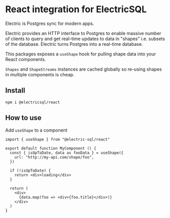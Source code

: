 # React integration for ElectricSQL

Electric is Postgres sync for modern apps.

Electric provides an HTTP interface to Postgres to enable massive number of clients to query and get real-time updates to data in "shapes" i.e. subsets of the database. Electric turns Postgres into a real-time database.

This packages exposes a `useShape` hook for pulling shape data into your React components.

`Shapes` and `ShapeStreams` instances are cached globally so re-using shapes in multiple components is cheap.

## Install

`npm i @electricsql/react`

## How to use

Add `useShape` to a component

```tsx
import { useShape } from "@electric-sql/react"

export default function MyComponent () {
  const { isUpToDate, data as fooData } = useShape({
    url: "http://my-api.com/shape/foo",
  })

  if (!isUpToDate) {
    return <div>loading</div>
  }

  return (
    <div>
      {data.map(foo => <div>{foo.title}</div>)}
    </div>
  )
}
```
